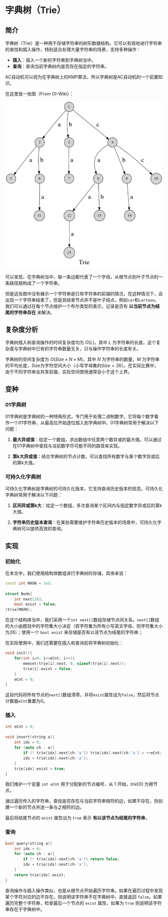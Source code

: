 # 字典树（Trie）

## 简介

字典树（Trie）是一种用于存储字符串的树形数据结构。它可以有效地进行字符串的查找和插入操作，特别适合处理大量字符串的场景，支持多种操作：

- **插入**：插入一个新的字符串到字典树当中。
- **查询**：查询当前字典树内是否存在指定的字符串。

AC自动机可以视为在字典树上的KMP算法，所以字典树是AC自动机的一个前置知识。

在这里放一张图（From OI-Wiki）：

![trie1](../../assets/image/Algorithms/trie1.png)

可以发现，在字典树当中，每一条边都代表了一个字母，从根节点到叶子节点的一条路径就构成了一个字符串。

但是这张图中没有展示一个字符串是已有字符串的前缀的情况，在这种情况下，会出现一个字符串结束了，但是其结束节点并不是叶子结点，例如`car`和`cartoon`。我们可以通过在每个节点维护一个布尔类型的表示，记录是否有 **以当前节点为结尾的字符串存在** 来解决。

## 复杂度分析

字典树插入和查询操作的时间复杂度均为 $O(L)$，其中 $L$ 为字符串的长度。这个复杂度与字典树中已有的字符串数量无关，只与操作字符串的长度有关。

字典树的空间复杂度为 $O(Size \times N \times M)$，其中 $N$ 为字符串的数量，$M$ 为字符串的平均长度，$Size$为字符空间大小（小写字母集的$Size=26$）。在实际比赛中，由于不同字符串会共享前缀，实际空间使用通常会小于这个上界。

## 变种

### 01字典树

01字典树是字典树的一种特殊形式，专门用于处理二进制数字。它将每个数字看作一个01字符串，从最高位开始逐位插入到字典树中。01字典树常用于解决以下问题：

1. **最大异或值**：给定一个数组，求出数组中任意两个数异或的最大值。可以通过在01字典树中查找与当前数字尽可能不同的路径来实现。

2. **第k大异或值**：结合字典树的节点计数，可以查找所有数字与某个数字异或后的第k大值。

### 可持久化字典树

可持久化字典树是字典树的可持久化版本，它支持查询历史版本的信息。可持久化字典树常用于解决以下问题：

1. **区间异或第k大**：给定一个数组，多次查询某个区间内与指定数字异或后的第k大值。

2. **字符串历史版本查询**：在某些需要维护字符串历史版本的场景中，可持久化字典树可以提供高效的查询。

## 实现

### 初始化

在本文中，我们使用结构体数组进行字典树的存储，具体来说：

```cpp
const int MAXN = 1e5;

struct Node{
    int next[26];
    bool exist = false;
}trie[MAXN];
```

在这个结构体当中，我们采用一个`int next[]`数组存储节点间关系。`next[]`数组的大小由题目中的字符集大小决定（若字符集为所有小写英文字母，则字符集大小为26）；使用一个 `bool exist` 来存储是否有以该节点为结尾的字符串；

在实际使用中，我们还需要在插入和查询前将字典树初始化：

```cpp
void init(){
    for(int i=0; i<=eCnt; i++){
        memset(trie[i].next, 0, sizeof(trie[i].next));
        trie[i].exist = false;
    }
    eCnt = 0;
}
```

这段代码将所有节点的`next[]`数组清零，并将`exist`属性设为`false`，然后将节点计数器`eCnt`重置为0。

### 插入

```cpp
int eCnt = 0;

void insert(string a){
    int idx = 0;
    for (auto ch : a){
        if (! trie[idx].next[ch-'a']) trie[idx].next[ch-'a'] = ++eCnt;
        idx = trie[idx].next[ch-'a'];
    }
    trie[idx].exist = true;
}
```

我们维护一个变量 `int eCnt` 用于分配新的节点编号，从 $1$ 开始，$trie[0]$ 为根节点。

通过遍历传入的字符串，查找是否存在与当前字符串相符的边，如果不存在，则创建一个新的节点并连一条与之相符的边。

最后将结尾节点的 `exist` 属性设为 `true` 表示 **有以该节点为结尾的字符串**。

### 查询

```cpp
bool query(string a){
    int idx = 0;
    for (auto ch : a){
        if (! trie[idx].next[ch-'a']) return false;
        idx = trie[idx].next[ch-'a'];
    }
    return trie[idx].exist;
}
```

查询操作与插入操作类似，也是从根节点开始遍历字符串。如果在遍历过程中发现某个字符对应的边不存在，则说明该字符串不在字典树中，直接返回 `false`。如果遍历完整个字符串，检查最后一个节点的 `exist` 属性，如果为 `true` 则说明该字符串存在于字典树中。
